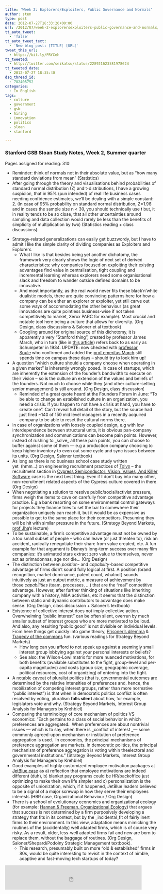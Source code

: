 ```yaml
---
title: 'Week 2: Explorers/Exploiters, Public Governance and Normals'
author: sten
type: post
date: 2012-07-27T18:33:20+00:00
url: /2012/07/week-2-explorersexploiters-public-governance-and-normals/
tt_auto_tweet:
  - 'false'
tt_auto_tweet_text:
  - 'New blog post: [TITLE] [URL]'
tweet_this_url:
  - https://bit.ly/PRYCeh
tt_tweeted:
  - http://twitter.com/seikatsu/status/228921623581978624
tt_tweeted_date:
  - 2012-07-27 18:35:40
dsq_thread_id:
  - 782405752
categories:
  - In English
tags:
  - culture
  - government
  - gsb
  - hiring
  - innovation
  - politics
  - sloan
  - stanford

---
```

### Stanford GSB Sloan Study Notes, Week 2, Summer quarter

Pages assigned for reading: 310

  * Reminder: think of normals not in their absolute value, but as &#8220;how many standard deviations from mean&#8221; (Statistics)
  * After going through the theory and visualisations behind probabilities of standard normal distribution (Z) and t-distributions, I have a growing suspicion, that in 95% (pun intended) of real life business cases needing confidence estimates, we&#8217;ll be dealing with a simple constant: 2. (In case of 95% probability on standard normal distribution, Z=1.96 and in cases the sample size n < 30, you should technically use t but, it in reality tends to be so close, that all other uncertainties around sampling and data collection would rarely be less than the benefits of simplicity of multiplication by two) (Statistics reading + class discussions)

<!--more-->

  * Strategy-related generalizations can easily get buzzwordy, but I have to admit I like the simple clarity of dividing companies as Exploiters and Explorers. 
      * What I like is that besides being yet another dichotomy, the framework very clearly shows the logic of next set of derived characteristics: why companies focused on exploiting their existing advantages find value in centralisation, tight coupling and incremental learning whereas explorers need some organisational slack and freedom to wander outside defined domains to be innovative.
      * And most importantly, as the real world never fits these black&#8217;n&#8217;white dualistic models, there are quite convincing patterns here for how a company can be either an explorer or exploiter, yet still carve out some ways of accommodating the other behaviour (as great innovations are quite pointless business-wise if not taken competitively to market, Xerox PARC for example). Most crucial and notable tool here being a culture that allows for diversity. (Org Design, class discussions & Saloner et al textbook)
      * Googling around for original source of this dichotomy, it is apparently a very &#8220;Stanford thing&#8221;, created by professor James March, who in turn (like in [this article][1]) refers back to as early as Schumpeter in 1934. UPDATE: now checked with [professor Soule][2] who confirmed and added the [prof emeritus March][3] still spends time on campus these days &#8211; should try to look him up!
  * A question &#8220;which culture should a company choose when operating in a given market&#8221; is inherently wrongly posed. In case of startups, which are inherently the extension of the founder&#8217;s bandwidth to execute on their vision &#8211; so is the culture an extension of the values and beliefs of the founders. Not much to choose while they (and other culture-setting senior management) is still around. (Org Design, class discussion) 
      * Reminded of a great quote heard at the Founders Forum in June: &#8220;To be able to change an established culture in an organization, you need a crisis. If you happen to not have a crisis at hand, you have to create one&#8221;. Can&#8217;t reveal full detail of the story, but the source had just fired ~140 of 150 mid level managers in a recently acquired company to be able to reset the cultural norms there.
  * In case of organizations with loosely coupled design, e.g with low interdependence between structural units, it is obvious pan-company synchronization and communications can become pain points. However, instead of rushing to \_solve\_ all these pain points, you can choose to buffer against some of them &#8212; e.g a production company choosing to keep higher inventory to even out some cycle and sync issues between its units. (Org Design, Saloner textbook)
  * As long as there is no business school case study written yet  (hmm…) on engineering recruitment practices of [Toivo][4] &#8211; the recruitment section in [Cypress Semiconductor: Vision, Values, And Killer Software][5] case is the next best thing. Even if I don&#8217;t buy into many other, non-recruitment related aspects of the Cypress culture covered in there. (Org Design)
  * When negotiating a solution to resolve public/social/activist pressure, firms weigh the items to cave on carefully from competitive advantage practice. E.g a bank resorting on some environmental control gateways for projects they finance tries to set the bar to somewhere their organization uniquely can reach it, but it would be as expensive as possible to get to the same place for their competitors. Presuming they will be hit with similar pressure in the future. (Strategy Beyond Markets, [prof Jha][6]&#8216;s lecture)
  * To be sustainable, a firm&#8217;s competitive advantage must not be owned by a too small subset of people &#8211; who can leave (or just threaten to), risk an accident, radically renegotiate their share from value created, etc. A fun example for that argument is Disney&#8217;s long-term success over many film companies: it&#8217;s animated stars extract zero value to themselves, never act as primadonnas, age nor die… (Org Design)
  * The distinction between _position-_ and _capability_-based competitive advantage of firms didn&#8217;t sound fully logical at first. A position (brand recognition, market dominance, patent count, whatnot) sounds intuitively as just an output metric, a measure of achievement by those _capabilities_ (team, processes, …) that are the &#8220;real&#8221; competitive advantage. However, after further thinking of situations like inheriting company with a history, M&A activities, etc it seems that the distinction between static and dynamic contributors to advantage does make sense. (Org Design, class discussion + Saloner&#8217;s textbook)
  * Existence of collective interest does not imply collective action. Overwhelming &#8220;public interest&#8221; can be often silent, overrun by much smaller subset of interest groups who are more motivated to be loud. And also, any resulting &#8220;public good&#8221; is not divisible on individual levels. From here things get quickly into game theory, [Prisoner&#8217;s dilemma][7] & [Tragedy of the commons][8] fun. (various readings for Strategy Beyond Markets) 
      * How long can you afford to not speak up against a seemingly small interest group lobbying against your personal interests or beliefs?
      * See also: the Wilson-Lowi matrix for more nuanced motivations, for both benefits (available substitutes to the fight, group-level and per-capita magnitudes) and costs (group size, geographic coverage, political resources, cost of organizing) of entering into the fight.
  * A notable caveat of pluralist politics (that is, governmental outcomes are determined by the relative intensities of preferences and, hence, the mobilization of competing interest groups, rather than more normative &#8220;public interest&#8221;) is that when in democratic politics conflict is often resolved by voting, pluralism **falls silent** about how, for example, legislators vote and why. (Strategy Beyond Markets, Interest Group Analysis for Managers by Krehbiel)
  * Comparing the terminology of core mechanism of politics VS economics: &#8220;Each pertains to a class of social behavior in which preferences are aggregated.  When preferences are about nontrivial issues — which is to say, when there is _conflict of interest _— some commonly agreed-upon mechanism or institution of preference aggregation is used.  In economics, the principal mechanisms of preference aggregation are markets. In democratic politics, the principal mechanism of preference aggregation is voting within theelectoral and governmental institutions.&#8221; (Strategy Beyond Markets, Interest Group Analysis for Managers by Krehbiel)
  * Good examples of highly customized employee motivation packages at [JetBlue case][9] as a) reflection that employee motivations are indeed different (duh), b) blanket pay programs could be HR/backoffice just optimizing to make their own life simpler and c) personalization is the opposite of unionization, which, if it happened, JetBlue leaders believed to be a signal of a major screwup in how they serve their employees interests (HBR case, Organizational Behaviour / Org Design)
  * There is a school of evolutionary economics and organizational ecology (for example: [Hannan & Freeman, Organizational Ecology][10]) that argues that success is not determined by a firm purposively developing a strategy that fits in its context, but by the _incidental_fit of fairly inert firms to their environment. In this view, adaptation means mimicking the routines of the (accidentally) well adapted firms, which is of course very risky. As a result, older, less-well adapted firms fail and new are born to replace them, without the baggage of routines. (Org Design, Saloner/Shepard/Podolny Strategic Management textbook). 
      * This research, presumably built on more &#8220;old & established&#8221; firms in 80s, would be quite interesting to revisit in the context of nimble, adaptive and fast-moving tech startups of today?

<iframe src="http://www.facebook.com/plugins/like.php?href=http%3A%2F%2Fsten.tamkivi.com%2F2012%2F07%2Fweek-2-explorersexploiters-public-governance-and-normals%2F&layout=standard&show_faces=true&width=450&action=like&colorscheme=light&height=80" scrolling="no" frameborder="0" style="border:none; overflow:hidden; width:450px; height:80px;" allowTransparency="true"></iframe>

 [1]: http://orgsci.journal.informs.org/content/2/1/71.abstract
 [2]: https://gsbapps.stanford.edu/facultyprofiles/biomain.asp?id=66611309
 [3]: https://gsbapps.stanford.edu/facultyprofiles/biomain.asp?id=65055919
 [4]: http://www.toivo.ee
 [5]: https://gsbapps.stanford.edu/cases/detail1.asp?Document_ID=1372
 [6]: http://faculty-gsb.stanford.edu/jha/index.html
 [7]: http://en.wikipedia.org/wiki/Prisoner's_dilemma
 [8]: http://en.wikipedia.org/wiki/Tragedy_of_the_commons
 [9]: http://hbr.org/product/jetblue-airways-starting-from-scratch/an/801354-PDF-ENG
 [10]: http://en.wikipedia.org/wiki/Organizational_ecology